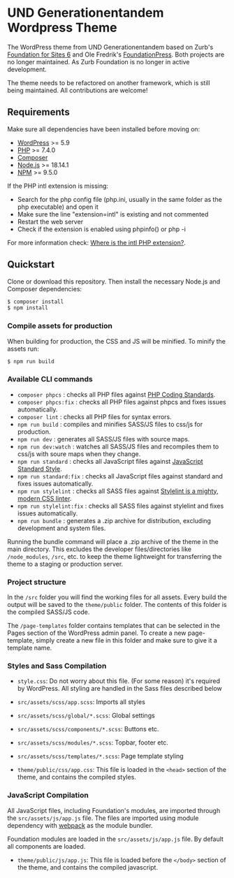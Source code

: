 # UND Generationentandem Wordpress Theme

The WordPress theme from UND Generationentandem based on Zurb's [Foundation for Sites 6](https://foundation.zurb.com/sites.html) and Ole Fredrik's [FoundationPress](https://github.com/olefredrik/FoundationPress). Both projects are no longer maintained. As Zurb Foundation is no longer in active development.

The theme needs to be refactored on another framework, which is still being maintained.
All contributions are welcome!

## Requirements

Make sure all dependencies have been installed before moving on:

- [WordPress](https://wordpress.org/) >= 5.9
- [PHP](https://secure.php.net/manual/en/install.php) >= 7.4.0
- [Composer](https://getcomposer.org/download/)
- [Node.js](http://nodejs.org/) >= 18.14.1
- [NPM](https://docs.npmjs.com/) >= 9.5.0

If the PHP intl extension is missing:

- Search for the php config file (php.ini, usually in the same folder as the php executable) and open it
- Make sure the line "extension=intl" is existing and not commented
- Restart the web server
- Check if the extension is enabled using phpinfo() or php -i

For more information check: [Where is the intl PHP extension?](https://www.dotkernel.com/php-troubleshooting/where-is-the-intl-php-extension-problem-solved/).

## Quickstart

Clone or download this repository. Then install the necessary Node.js and Composer dependencies:

```bash
$ composer install
$ npm install
```

### Compile assets for production

When building for production, the CSS and JS will be minified. To minify the assets run:

```bash
$ npm run build
```

### Available CLI commands

- `composer phpcs` : checks all PHP files against [PHP Coding Standards](https://developer.wordpress.org/coding-standards/wordpress-coding-standards/php/).
- `composer phpcs:fix` : checks all PHP files against phpcs and fixes issues automatically.
- `composer lint` : checks all PHP files for syntax errors.
- `npm run build` : compiles and minifies SASS/JS files to css/js for production.
- `npm run dev` : generates all SASS/JS files with source maps.
- `npm run dev:watch` : watches all SASS/JS files and recompiles them to css/js with soure maps when they change.
- `npm run standard` : checks all JavaScript files against [JavaScript Standard Style](https://standardjs.com/).
- `npm run standard:fix` : checks all JavaScript files against standard and fixes issues automatically.
- `npm run stylelint` : checks all SASS files against [Stylelint is a mighty, modern CSS linter](https://stylelint.io/).
- `npm run stylelint:fix` : checks all SASS files against stylelint and fixes issues automatically.
- `npm run bundle` : generates a .zip archive for distribution, excluding development and system files.

Running the bundle command will place a .zip archive of the theme in the main directory. This excludes the developer files/directories like `/node_modules`, `/src`, etc. to keep the theme lightweight for transferring the theme to a staging or production server.

### Project structure

In the `/src` folder you will find the working files for all assets. Every build the output will be saved to the `theme/public` folder. The contents of this folder is the compiled SASS/JS code.

The `/page-templates` folder contains templates that can be selected in the Pages section of the WordPress admin panel. To create a new page-template, simply create a new file in this folder and make sure to give it a template name.

### Styles and Sass Compilation

 * `style.css`: Do not worry about this file. (For some reason) it's required by WordPress. All styling are handled in the Sass files described below

 * `src/assets/scss/app.scss`: Imports all styles
 * `src/assets/scss/global/*.scss`: Global settings
 * `src/assets/scss/components/*.scss`: Buttons etc.
 * `src/assets/scss/modules/*.scss`: Topbar, footer etc.
 * `src/assets/scss/templates/*.scss`: Page template styling
 * `theme/public/css/app.css`: This file is loaded in the `<head>` section of the theme, and contains the compiled styles.


### JavaScript Compilation

All JavaScript files, including Foundation's modules, are imported through the `src/assets/js/app.js` file. The files are imported using module dependency with [webpack](https://webpack.js.org/) as the module bundler.

Foundation modules are loaded in the `src/assets/js/app.js` file. By default all components are loaded.

 * `theme/public/js/app.js`: This file is loaded before the `</body>` section of the theme, and contains the compiled javascript.
